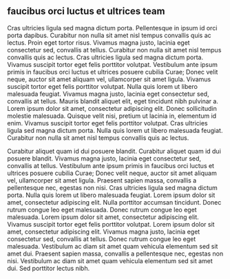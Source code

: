 ## faucibus orci luctus et ultrices team

Cras ultricies ligula sed magna dictum porta. Pellentesque in ipsum id orci porta dapibus. Curabitur non nulla sit amet nisl tempus convallis quis ac lectus. Proin eget tortor risus. Vivamus magna justo, lacinia eget consectetur sed, convallis at tellus. Curabitur non nulla sit amet nisl tempus convallis quis ac lectus. Cras ultricies ligula sed magna dictum porta. Vivamus suscipit tortor eget felis porttitor volutpat. Vestibulum ante ipsum primis in faucibus orci luctus et ultrices posuere cubilia Curae; Donec velit neque, auctor sit amet aliquam vel, ullamcorper sit amet ligula. Vivamus suscipit tortor eget felis porttitor volutpat. Nulla quis lorem ut libero malesuada feugiat. Vivamus magna justo, lacinia eget consectetur sed, convallis at tellus. Mauris blandit aliquet elit, eget tincidunt nibh pulvinar a. Lorem ipsum dolor sit amet, consectetur adipiscing elit. Donec sollicitudin molestie malesuada. Quisque velit nisi, pretium ut lacinia in, elementum id enim. Vivamus suscipit tortor eget felis porttitor volutpat. Cras ultricies ligula sed magna dictum porta. Nulla quis lorem ut libero malesuada feugiat. Curabitur non nulla sit amet nisl tempus convallis quis ac lectus.

Curabitur aliquet quam id dui posuere blandit. Curabitur aliquet quam id dui posuere blandit. Vivamus magna justo, lacinia eget consectetur sed, convallis at tellus. Vestibulum ante ipsum primis in faucibus orci luctus et ultrices posuere cubilia Curae; Donec velit neque, auctor sit amet aliquam vel, ullamcorper sit amet ligula. Praesent sapien massa, convallis a pellentesque nec, egestas non nisi. Cras ultricies ligula sed magna dictum porta. Nulla quis lorem ut libero malesuada feugiat. Lorem ipsum dolor sit amet, consectetur adipiscing elit. Nulla porttitor accumsan tincidunt. Donec rutrum congue leo eget malesuada. Donec rutrum congue leo eget malesuada. Lorem ipsum dolor sit amet, consectetur adipiscing elit. Vivamus suscipit tortor eget felis porttitor volutpat. Lorem ipsum dolor sit amet, consectetur adipiscing elit. Vivamus magna justo, lacinia eget consectetur sed, convallis at tellus. Donec rutrum congue leo eget malesuada. Vestibulum ac diam sit amet quam vehicula elementum sed sit amet dui. Praesent sapien massa, convallis a pellentesque nec, egestas non nisi. Vestibulum ac diam sit amet quam vehicula elementum sed sit amet dui. Sed porttitor lectus nibh.